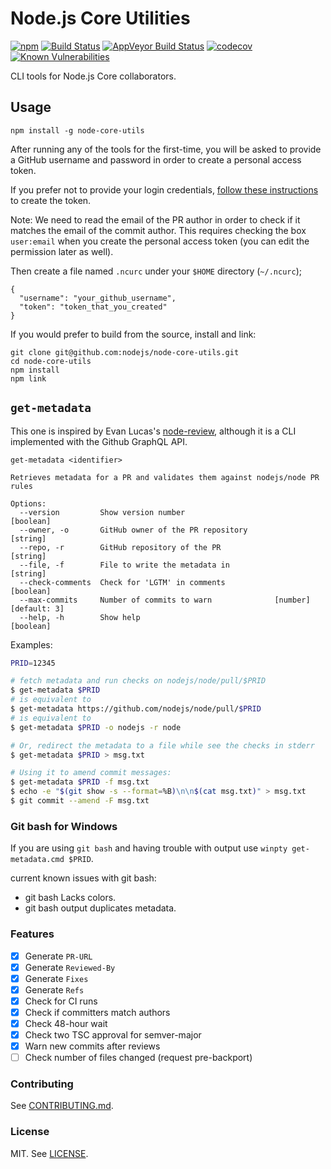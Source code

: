 # Node.js Core Utilities
[![npm](https://img.shields.io/npm/v/node-core-utils.svg?style=flat-square)](https://npmjs.org/package/node-core-utils)
[![Build Status](https://img.shields.io/travis/nodejs/node-core-utils.svg?style=flat-square)](https://travis-ci.org/nodejs/node-core-utils)
[![AppVeyor Build Status](https://img.shields.io/appveyor/ci/joyeecheung/node-core-utils/master.svg?style=flat-square&logo=appveyor)](https://ci.appveyor.com/project/nodejs/node-core-utils/history)
[![codecov](https://img.shields.io/codecov/c/github/nodejs/node-core-utils.svg?style=flat-square)](https://codecov.io/gh/nodejs/node-core-utils)
[![Known Vulnerabilities](https://snyk.io/test/github/nodejs/node-core-utils/badge.svg?style=flat-square)](https://snyk.io/test/github/nodejs/node-core-utils)

CLI tools for Node.js Core collaborators.

## Usage

```
npm install -g node-core-utils
```

After running any of the tools for the first-time, you will be asked to provide a
GitHub username and password in order to create a personal access token.

If you prefer not to provide your login credentials, [follow these instructions](https://help.github.com/articles/creating-a-personal-access-token-for-the-command-line/)
to create the token.

Note: We need to read the email of the PR author in order to check if it matches
the email of the commit author. This requires checking the box `user:email` when
you create the personal access token (you can edit the permission later as well).

Then create a file named `.ncurc` under your `$HOME` directory (`~/.ncurc`);

```
{
  "username": "your_github_username",
  "token": "token_that_you_created"
}
```

If you would prefer to build from the source, install and link:

```
git clone git@github.com:nodejs/node-core-utils.git
cd node-core-utils
npm install
npm link
```

## `get-metadata`

This one is inspired by Evan Lucas's [node-review](https://github.com/evanlucas/node-review),
although it is a CLI implemented with the Github GraphQL API.

```
get-metadata <identifier>

Retrieves metadata for a PR and validates them against nodejs/node PR rules

Options:
  --version         Show version number                                [boolean]
  --owner, -o       GitHub owner of the PR repository                   [string]
  --repo, -r        GitHub repository of the PR                         [string]
  --file, -f        File to write the metadata in                       [string]
  --check-comments  Check for 'LGTM' in comments                       [boolean]
  --max-commits     Number of commits to warn              [number] [default: 3]
  --help, -h        Show help                                          [boolean]
```

Examples:

```bash
PRID=12345

# fetch metadata and run checks on nodejs/node/pull/$PRID
$ get-metadata $PRID
# is equivalent to
$ get-metadata https://github.com/nodejs/node/pull/$PRID
# is equivalent to
$ get-metadata $PRID -o nodejs -r node

# Or, redirect the metadata to a file while see the checks in stderr
$ get-metadata $PRID > msg.txt

# Using it to amend commit messages:
$ get-metadata $PRID -f msg.txt
$ echo -e "$(git show -s --format=%B)\n\n$(cat msg.txt)" > msg.txt
$ git commit --amend -F msg.txt
```

### Git bash for Windows
If you are using `git bash` and having trouble with output use `winpty get-metadata.cmd $PRID`.

current known issues with git bash:
- git bash Lacks colors.
- git bash output duplicates metadata.

### Features

- [x] Generate `PR-URL`
- [x] Generate `Reviewed-By`
- [x] Generate `Fixes`
- [x] Generate `Refs`
- [x] Check for CI runs
- [x] Check if committers match authors
- [x] Check 48-hour wait
- [x] Check two TSC approval for semver-major
- [x] Warn new commits after reviews
- [ ] Check number of files changed (request pre-backport)

### Contributing

See [CONTRIBUTING.md](./CONTRIBUTING.md).

### License

MIT. See [LICENSE](./LICENSE).
